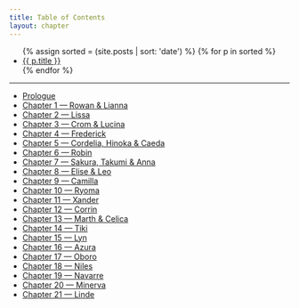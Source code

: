 ```yaml
---
title: Table of Contents
layout: chapter
---
```


<ul>
{% assign sorted = (site.posts | sort: 'date') %}
{% for p in sorted %}
  <li><a href="{{ site.baseurl }}{{ p.url }}">{{ p.title }}</a></li>
{% endfor %}
</ul>

---

- [Prologue](#prologue)
- [Chapter 1 — Rowan & Lianna](#chapter-1--rowan--lianna)
- [Chapter 2 — Lissa](#chapter-2--lissa)
- [Chapter 3 — Crom & Lucina](#chapter-3--chrom--lucina)
- [Chapter 4 — Frederick](#chapter-4--frederick)
- [Chapter 5 — Cordelia, Hinoka & Caeda](#chapter-5--cordelia-hinoka--caeda)
- [Chapter 6 — Robin](#chapter-6--robin)
- [Chapter 7 — Sakura, Takumi & Anna](#chapter-7--sakura-takumi--anna)
- [Chapter 8 — Elise & Leo](#chapter-8--elise--leo)
- [Chapter 9 — Camilla](#chapter-9--camilla)
- [Chapter 10 — Ryoma](#chapter-10--ryoma)
- [Chapter 11 — Xander](#chapter-11--xander)
- [Chapter 12 — Corrin](#chapter-12--corrin)
- [Chapter 13 — Marth & Celica](#chapter-13--marth--celica)
- [Chapter 14 — Tiki](#chapter-14--tiki)
- [Chapter 15 — Lyn](#chapter-15--lyn)
- [Chapter 16 — Azura](#chapter-16--azura)
- [Chapter 17 — Oboro](#chapter-17--oboro)
- [Chapter 18 — Niles](#chapter-18--niles)
- [Chapter 19 — Navarre](#chapter-19--navarre)
- [Chapter 20 — Minerva](#chapter-20--minerva)
- [Chapter 21 — Linde](#chapter-21--linde)
